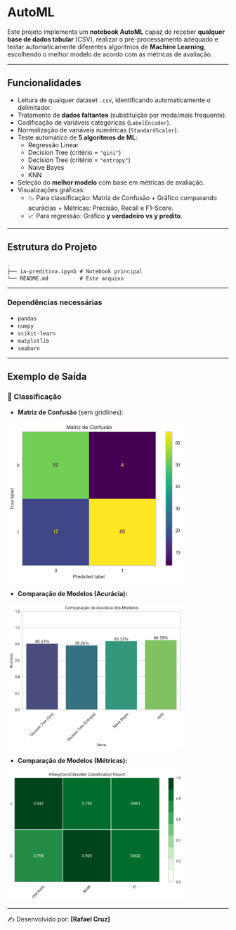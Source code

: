 # AutoML

Este projeto implementa um **notebook AutoML** capaz de receber **qualquer base de dados tabular** (CSV), realizar o pré-processamento adequado e testar automaticamente diferentes algoritmos de **Machine Learning**, escolhendo o melhor modelo de acordo com as métricas de avaliação.

---

## Funcionalidades

- Leitura de qualquer dataset `.csv`, identificando automaticamente o delimitador.  
- Tratamento de **dados faltantes** (substituição por moda/mais frequente).  
- Codificação de variáveis categóricas (`LabelEncoder`).  
- Normalização de variáveis numéricas (`StandardScaler`).  
- Teste automático de **5 algoritmos de ML**:
  - Regressão Linear  
  - Decision Tree (critério = `"gini"`)  
  - Decision Tree (critério = `"entropy"`)  
  - Naive Bayes  
  - KNN  
- Seleção do **melhor modelo** com base em métricas de avaliação.  
- Visualizações gráficas:  
  - 📉 Para classificação: Matriz de Confusão + Gráfico comparando acurácias + Métricas: Precisão, Recall e F1-Score.  
  - 📈 Para regressão: Gráfico **y verdadeiro vs y predito**.  

---

## Estrutura do Projeto

```
.
├── ia-preditiva.ipynb # Notebook principal
└── README.md          # Este arquivo
```

---

### Dependências necessárias
- `pandas`
- `numpy`
- `scikit-learn`
- `matplotlib`
- `seaborn`

---

## Exemplo de Saída

### 🔹 Classificação
- **Matriz de Confusão** (sem gridlines):  
<img src="docs/matriz_confusao_example.png" alt="" width="400"/>


- **Comparação de Modelos (Acurácia):**
<img src="docs/comparacao_modelos_example.png" alt="" width="400"/>


- **Comparação de Modelos (Métricas):**
<img src="docs/metricas_example.png" alt="" width="400"/>


---

✍️ Desenvolvido por: **[Rafael Cruz]**
